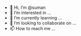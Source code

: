 - 👋 Hi, I’m @suman
- 👀 I’m interested in ...
- 🌱 I’m currently learning ...
- 💞️ I’m looking to collaborate on ...
- 📫 How to reach me ...

<!---
harrypoe/harrypoe is a ✨ special ✨ repository because its `README.md` (this file) appears on your GitHub profile.
You can click the Preview link to take a look at your changes.
--->
